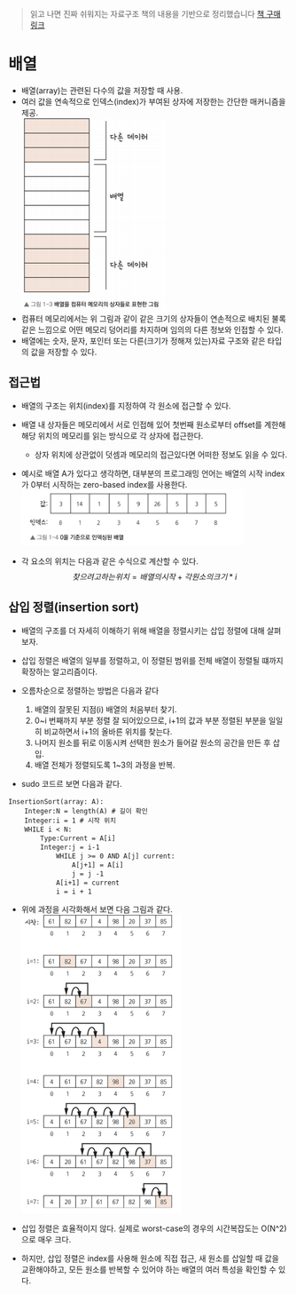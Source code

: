 > 읽고 나면 진짜 쉬워지는 자료구조 책의 내용을 기반으로 정리했습니다
[책 구매링크](https://product.kyobobook.co.kr/detail/S000212705529)

# 배열
* 배열(array)는 관련된 다수의 값을 저장할 때 사용.
* 여러 값을 연속적으로 인덱스(index)가 부여된 상자에 저장한는 간단한 매커니즘을 제공.  
![alt text](./imgs/배열.png)
* 컴퓨터 메모리에서는 위 그림과 같이 같은 크기의 상자들이 연손적으로 배치된 불록같은 느낌으로 어떤 메모리 덩어리를 차지하며 임의의 다른 정보와 인접할 수 있다.
* 배열에는 숫자, 문자, 포인터 또는 다른(크기가 정해져 있는)자료 구조와 같은 타입의 값을 저장할 수 있다.


## 접근법
* 배열의 구조는 위치(index)를 지정하여 각 원소에 접근할 수 있다.
* 배열 내 상자들은 메모리에서 서로 인접해 있어 첫번째 원소로부터 offset를 계한해 해당 위치의 메모리를 읽는 방식으로 각 상자에 접근한다.
    * 상자 위치에 상관없이 덧셈과 메모리의 접근있다면 어떠한 정보도 읽을 수 있다.

* 예시로 배열 A가 있다고 생각하면, 대부분의 프로그래밍 언어는 배열의 시작 index가 0부터 시작하는 zero-based index를 사용한다.  
![alt text](./imgs/배열2.png)  
* 각 요소의 위치는 다음과 같은 수식으로 계산할 수 있다.
$$ 찾으려고 하는 위치 = 배열의 시작 + 각 원소의 크기 * i$$


## 삽입 정렬(insertion sort)
* 배열의 구조를 더 자세히 이해하기 위해 배열을 정렬시키는 삽입 정렬에 대해 살펴보자.
* 삽입 정렬은 배열의 일부를 정렬하고, 이 정렬된 범위를 전체 배열이 정렬될 떄까지 확장하는 알고리즘이다.

* 오름차순으로 정렬하는 방법은 다음과 같다
    1. 배열의 잘못된 지점(i) 배열의 처음부터 찾기.
    2. 0~i 번째까지 부분 정렬 잘 되어있으므로, i+1의 값과 부분 정렬된 부분을 일일히 비교하면서 i+1의 올바른 위치를 찾는다.
    3. 나머지 원소를 뒤로 이동시켜 선택한 원소가 들어갈 원소의 공간을 만든 후 삽입.
    4. 배열 전체가 정렬되도록 1~3의 과정을 반복.

* sudo 코드르 보면 다음과 같다.
```
InsertionSort(array: A):
    Integer:N = length(A) # 길이 확인
    Integer:i = 1 # 시작 위치
    WHILE i < N: 
        Type:Current = A[i] 
        Integer:j = i-1
            WHILE j >= 0 AND A[j] current:
                A[j+1] = A[i]
                j = j -1
            A[i+1] = current
            i = i + 1
```
* 위에 과정을 시각화해서 보면 다음 그림과 같다.  
![alt text](./imgs/삽입정렬.png)  

* 삽입 정렬은 효율적이지 않다. 실제로 worst-case의 경우의 시간복잡도는 O(N^2)으로 매우 크다.
* 하지만, 삽입 정렬은 index를 사용해 원소에 직접 접근, 새 원소를 삽일할 때 값을 교환해야하고, 모든 원소를 반복할 수 있어야 하는 배열의 여러 특성을 확인할 수 있다.